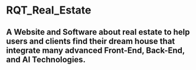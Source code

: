 # RQT_Real_Estate

## A Website and Software about real estate to help users and clients find their dream house that integrate many advanced Front-End, Back-End, and AI Technologies. 
